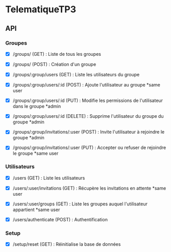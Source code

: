 # TelematiqueTP3

## API
### Groupes
- [x] /groups/ (GET) : Liste de tous les groupes
- [x] /groups/ (POST) : Création d'un groupe

- [x] /groups/:group/users (GET) : Liste les utilisateurs du groupe
- [x] /groups/:group/users/:id (POST) : Ajoute l'utilisateur au groupe                              *same user
- [x] /groups/:group/users/:id (PUT) : Modifie les permissions de l'utilisateur dans le groupe      *admin
- [x] /groups/:group/users/:id (DELETE) : Supprime l'utilisateur du groupe du groupe                *admin

- [x] /groups/:group/invitations/:user (POST) : Invite l'utilisateur à rejoindre le groupe          *admin
- [x] /groups/:group/invitations/:user (PUT) : Accepter ou refuser de rejoindre le groupe           *same user

### Utilisateurs
- [x] /users (GET) : Liste les utilisateurs

- [x] /users/:user/invitations (GET) : Récupère les invitations en attente                          *same user

- [x] /users/:user/groups (GET) : Liste les groupes auquel l'utilisateur appartient                 *same user

- [x] /users/authenticate (POST) : Authentification

### Setup
- [x] /setup/reset (GET) : Réinitialise la base de données
